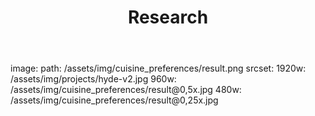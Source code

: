 ﻿---
layout: page
title:  Research
cover:  false
menu:   true
order:  1
---

  image:
  path:    /assets/img/cuisine_preferences/result.png
  srcset:
    1920w: /assets/img/projects/hyde-v2.jpg
    960w:  /assets/img/cuisine_preferences/result@0,5x.jpg
    480w:  /assets/img/cuisine_preferences/result@0,25x.jpg
